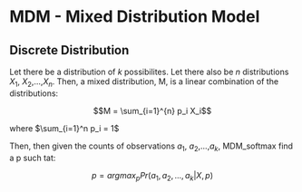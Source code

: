 # MDM - Mixed Distribution Model

## Discrete Distribution

Let there be a distribution of $k$ possibilites. Let there also be $n$ distributions $X_1$, $X_2$,...,$X_n$. Then, a mixed distribution, M, is a linear combination of the distributions:

$$M = \sum_{i=1}^{n} p_i X_i$$

where $\sum_{i=1}^n p_i = 1$

Then, then given the counts of observations $a_1$, $a_2$,...,$a_k$, MDM_softmax find a p such tat:

$$ p = argmax_p Pr(a_1,a_2,...,a_k | X, p) $$ 
